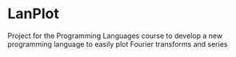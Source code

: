 # LanPlot
Project for the Programming Languages course to develop a new programming language to easily plot Fourier transforms and series
